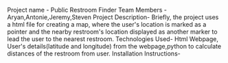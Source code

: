 Project name - Public Restroom Finder
Team Members - Aryan,Antonie,Jeremy,Steven
Project Description- Briefly, the project uses a html file for creating a map, where the user's location is marked as a pointer and the nearby restroom's location displayed as another marker to lead the user to the nearest restroom.
Technologies Used- Html Webpage, User's details(latitude and longitude) from the webpage,python to calculate distances of the restroom from user.
Installation Instructions-
